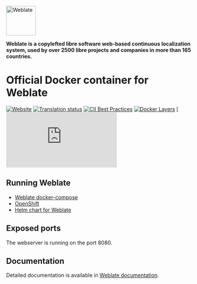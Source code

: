 <a href="https://weblate.org/"><img alt="Weblate" src="https://s.weblate.org/cdn/Logo-Darktext-borders.png" height="80px" /></a>

**Weblate is a copylefted libre software web-based continuous localization system,
used by over 2500 libre projects and companies in more than 165 countries.**

# Official Docker container for Weblate

[![Website](https://img.shields.io/badge/website-weblate.org-blue.svg)](https://weblate.org/)
[![Translation status](https://hosted.weblate.org/widgets/weblate/-/svg-badge.svg)](https://hosted.weblate.org/engage/weblate/?utm_source=widget)
[![CII Best Practices](https://bestpractices.coreinfrastructure.org/projects/552/badge)](https://bestpractices.coreinfrastructure.org/projects/552)
[![Docker Layers](https://images.microbadger.com/badges/image/weblate/weblate.svg)](https://microbadger.com/images/weblate/weblate "Get your own image badge on microbadger.com")
[![Documenation][doc]

## Running Weblate

- [Weblate docker-compose](https://github.com/WeblateOrg/docker-compose)
- [OpenShift](https://docs.weblate.org/en/latest/admin/install/openshift.html)
- [Helm chart for Weblate](https://hub.helm.sh/charts/weblate/weblate)

## Exposed ports

The webserver is running on the port 8080.

## Documentation

Detailed documentation is available in [Weblate documentation][doc].

[doc]: https://docs.weblate.org/en/latest/admin/install/docker.html
